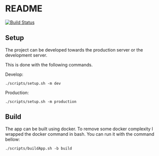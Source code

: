 # README
[![Build Status](https://travis-ci.org/Mavionics/missionControl.svg?branch=master)](https://travis-ci.org/Mavionics/missionControl)

## Setup

The project can be developed towards the production server or the development server.

This is done with the following commands.

Develop:

```
./scripts/setup.sh -m dev
```

Production:
```
./scripts/setup.sh -m production
```

## Build

The app can be built using docker. To remove some docker complexity I wrapped the docker command in bash. You can run it with the command bellow:

```
./scripts/buildApp.sh -b build
```